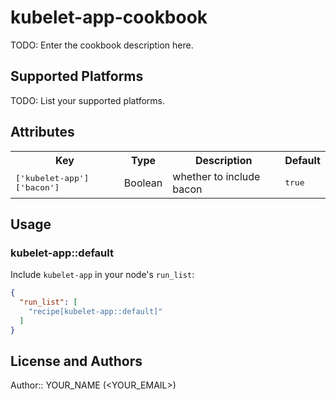 # kubelet-app-cookbook

TODO: Enter the cookbook description here.

## Supported Platforms

TODO: List your supported platforms.

## Attributes

<table>
  <tr>
    <th>Key</th>
    <th>Type</th>
    <th>Description</th>
    <th>Default</th>
  </tr>
  <tr>
    <td><tt>['kubelet-app']['bacon']</tt></td>
    <td>Boolean</td>
    <td>whether to include bacon</td>
    <td><tt>true</tt></td>
  </tr>
</table>

## Usage

### kubelet-app::default

Include `kubelet-app` in your node's `run_list`:

```json
{
  "run_list": [
    "recipe[kubelet-app::default]"
  ]
}
```

## License and Authors

Author:: YOUR_NAME (<YOUR_EMAIL>)

